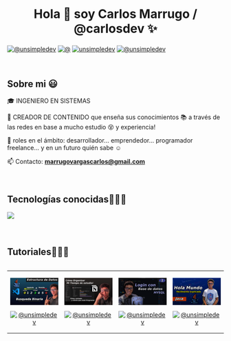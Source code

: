 <h1 align="center">Hola 👋  soy Carlos Marrugo / @carlosdev ✨ </h1> 

<p align="left">
  <a href="https://www.youtube.com/@ProgramacionCMV-sb3zx/featured" target="blank"><img align="center" src="https://img.shields.io/badge/YouTube-FF0000?style=for-the-badge&logo=youtube&logoColor=white" alt="@unsimpledev"  /></a>
<a href="https://www.tiktok.com/@carlos.marrugo_?_t=8iRRPLcghwU&_r=1" target="blank"><img align="center" src="https://img.shields.io/badge/TikTok-000000?style=for-the-badge&logo=tiktok&logoColor=white" alt="@" /></a>
<a href="https://www.facebook.com/profile.php?id=100092378391816&mibextid=ZbWKwL" target="blank"><img align="center" src="https://img.shields.io/badge/Facebook-1877F2?style=for-the-badge&logo=facebook&logoColor=white" alt="unsimpledev"  /></a>
<a href = "mailto:marrugovargascarlos@gmail.com" target="blank"><img align="center" src="https://img.shields.io/badge/Gmail-D14836?style=for-the-badge&logo=gmail&logoColor=white" alt="@unsimpledev"  /></a>
  </p>
<br>
<h2>Sobre mi 😃</h2>
<!--Intro start-->

<p align="left">
🎓 INGENIERO EN SISTEMAS

🎥 CREADOR DE CONTENIDO que enseña sus conocimientos 📚 a través de las redes en base a mucho estudio 😵 y experiencia!

📝 roles en el ámbito: desarrollador... emprendedor... programador freelance... y en un futuro quién sabe ☺️

📫 Contacto: **marrugovargascarlos@gmail.com**
<!--Intro end-->
  </p>
<br>

<h2 >Tecnologías conocidas👨🏻‍💻</h2>
<!--tech stack icons-->
<p align="left">
  <a href="https://skillicons.dev">
    <img src="https://skillicons.dev/icons?i=c,cs,cpp,java,php,py,css,html,js,nodejs,mysql,sqlite,git,github,eclipse,vscode,ps&perline=12" />
  </a>
</p>
<br>
<!-------------------------->
<div id="proyectos">
<h2 >Tutoriales👨🏻‍💻</h2>

<table align="left" >
<tr border="none">
  <td width="25%" align="center">
    <p align="center">
     <a href="https://www.youtube.com/watch?v=u3J-fe4UFsA&t=584s" title="Go to Source">
        <img align="center" width=100% src="Imagenes/Busqueda Binaria ED.png"   alt="VIDEO" /></a>
      </p>
    <p align="center">
        <a href="https://www.youtube.com/watch?v=u3J-fe4UFsA&t=584s" target="blank"><img align="center" src="https://img.shields.io/badge/YouTube-FF0000?style=for-the-badge&logo=youtube&logoColor=white" alt="@unsimpledev"  /></a>
    </p>       
</td>
<td width="25%" align="center">
    <p align="center">
     <a href="https://www.youtube.com/watch?v=E34gH1vP3iw&list=PLA96kRUo8UuCNHV-382S9bsrgbCSe52Od&index=1&t=179s" title="Go to Source">
        <img align="center" width=100% src="Imagenes/Notion Miniatura.png"   alt="VIDEO" /></a>
      </p>
    <p align="center">
        <a href="https://www.youtube.com/watch?v=E34gH1vP3iw&list=PLA96kRUo8UuCNHV-382S9bsrgbCSe52Od&index=1&t=179s" target="blank"><img align="center" src="https://img.shields.io/badge/YouTube-FF0000?style=for-the-badge&logo=youtube&logoColor=white" alt="@unsimpledev"  /></a>
    </p>       
</td>
  
  <td width="25%" align="center">
    <p align="center">
     <a href="https://www.youtube.com/watch?v=EE23Koza6_w&t=10s" title="Ver Video">
        <img align="center" width=100% src="Imagenes/PHP LOGIN P1.png"   alt="VIDEO" /></a>
      </p>
    <p align="center">
        <a href="https://www.youtube.com/watch?v=EE23Koza6_w&t=10s" target="blank"><img align="center" src="https://img.shields.io/badge/YouTube-FF0000?style=for-the-badge&logo=youtube&logoColor=white" alt="@unsimpledev"  /></a>
    </p>       
</td>

   <td width="25%" align="center">
    <p align="center">
     <a href="https://www.youtube.com/watch?v=BASwKN-t_Jc&t=4s" title="Ver Video">
        <img align="center" width=100% src="Imagenes/JAVA 0 INTRO 1.png"   alt="VIDEO" /></a>
      </p>
    <p align="center">
        <a href="https://www.youtube.com/watch?v=BASwKN-t_Jc&t=4s" target="blank"><img align="center" src="https://img.shields.io/badge/YouTube-FF0000?style=for-the-badge&logo=youtube&logoColor=white" alt="@unsimpledev"  /></a>
     </a>
    </p>       
</td>

<!--  <img  align="center"  src="https://github-readme-stats.vercel.app/api?username=unsimpledev&theme=dark&show_icons=true&count_private=true" />





